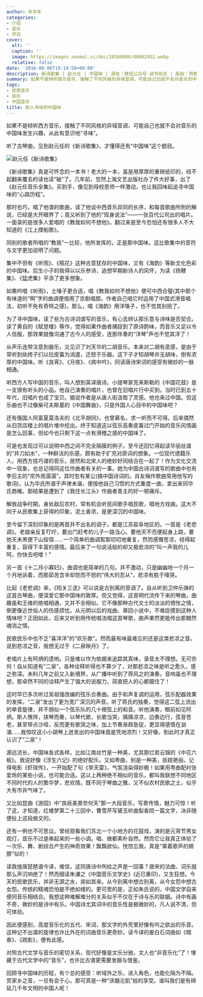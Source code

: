 ```yaml
---
author: 辛丰年
categories:
- 介绍
- 音乐
- 评论
cover:
  alt: ''
  caption: ''
  image: https://images.soomal.cc/doc/20160806/00062452.webp
  relative: false
date: '2016-08-06T19:19:50+08:00'
description: 新诗歌集 | 赵元任 | 中国味 | 源自：微信公众号-读书杂志 | 版权：转载 |  平均/总评分：09.90/99
summary: 如果不是倾听西方音乐，接触了不同风格的异域音调，可能自己也就不会对音乐的中国味发生兴趣，从此有意识地“寻味”。听了古琴曲，见到赵元任的《新诗歌集》，才懂得还有“中国味”这个题目。《新诗歌集》真是可怀念的一本书！
tags:
- 民族音乐
- 民乐
- 中国音乐
title: 耐人寻味的中国味
---
```


如果不是倾听西方音乐，接触了不同风格的异域音调，可能自己也就不会对音乐的中国味发生兴趣，从此有意识地“寻味”。

听了古琴曲，见到赵元任的《新诗歌集》，才懂得还有“中国味”这个题目。

![赵元任《新诗歌集》](https://images.soomal.cc/doc/20160806/00062453_01.webp)





《新诗歌集》真是可怀念的一本书！老大的一本，虽是用厚厚的重磅纸印的，经不起翻来覆去的读也读“破”了。几年前，忽然上海文艺出版社办了件大好事，出了《赵元任音乐全集》。买到手，像见到母校恩师一样激动，也让我回味起追寻中国味的“心路历程”。

那时也巧，唱了他谱的歌曲，读了他谈中西音乐异同的长序，和每首歌曲所附的解说，已经是大开眼界了；竟又听到了他的“现身说法”――一张百代公司出的唱片。一面录的是很多人爱唱的《教我如何不想他》。翻过来是至今恐怕还有很多人不大知道的《江上撑船歌》。

同别的歌者所唱的“教我”一比较，他所发挥的，正是那中国味。这比歌集中的音符与文字更加说明了问题。

集中不但有《听雨》、《瓶花》这种古意犹存的中国味，又有《海韵》等新文化色彩的中国味。后生小子的我得以以乐参诗，追想早期新诗人的风怀，为读《扬鞭集》、《猛虎集》平添了更多想象。

如果吟唱《听雨》，土嗓子更合适，唱《教我如何不想他》便可中西合璧(其中那个有味道的“啊”字的曲调便借用了京剧唱腔。作者自己唱它时运用了中国式滑音唱法，初听不免有奇特之感)。那么，唱《海韵》用洋嗓子，也不觉其别扭了。

为了寻中国味，读了些为古诗词谱写的音乐，有心去辨认那乐意与诗味是否契合。读了黄自的《赋登楼》等作，觉得如果作曲者捕捉到了原诗韵味，而音乐又足以令人信服，那效果就像沟通了古今人的感受，连那伴奏的“洋琴”声也不觉其洋了！

从声乐连带注意到器乐，又见识了刘天华的二胡音乐。本来对二胡有恶感，是由于常听到纨绔子们以拉皮簧为消遣，迁怒于乐器。这下子才知胡琴并无胡味，倒有浓厚的中国味。听《良宵》、《月夜》、《病中吟》，同读唐诗宋词的感受有微妙的一脉相通。

听西方人写中国的音乐，叫人想到英译唐诗。小提琴家克来斯勒的《中国花鼓》是一支很有听头的小品。他自己演奏的唱片，也曾在旧唱片行中买到。当时已到五十年代，旧唱片也成了宝贝。据说作者是从唐人街汲取了灵感。他也来过中国。但这乐曲也不过像柴可夫斯基的《中国舞曲》，只是外国人心目中的中国味吧？

还有俄国人阿富夏莫洛夫的《北平胡同》，也曾慕名，求一听而不可得。后来偶然从旧货店楼上的唱片堆中挖出。终于知道这以弦乐高奏皮簧过门开始的音乐风情画是怎么回事，但如今也只剩下这一点有滑稽之感的中国味了。

可是也发现过可以说明中西之间不完全隔膜的例子。至今还回忆得起读华丽丝谱的“并刀如水”，一种鲜活的乐感，颇有助于扩充对原词的想象。一位现代德籍乐人，用西方技巧谱的音乐，居然和北宋人的绝妙好同结合在一起了！作为文化交流中一现象，也总记得同这位作曲者有关的一事。她为中国古诗词谱写的歌曲中也有李后主的“帘外雨潺潺”。其时忽有某公(搞中国诗词的。肖友梅作歌曲常用他写的歌词)，认为华氏所谱于声律未谐，便按他自己习惯的方式重度一曲，拿出来同华氏商榷。那结果是遭到了《我住长江头》作曲者青主的好一顿痛斥。

解放战争时期，身处敌后农村，常有机会听民间歌手唱民歌，唱地方戏曲。这大不同于从民歌集上获得的印象，泥土香浓，是更深沉的中国味。

至今留下深刻印象的是两首并不出名的调子。都是江苏盐阜地区的。一首是《老悲调》。老娘亲反复叮咛，要出门赶考的儿子一路当心。要他天不亮便起身上路，要他天未黑便下山投宿……一个简单的曲调絮絮叨叨地重复，然而感慨苍凉，经得起重复，容得下丰富的感情。最后来了一句说话般的却又极悲凉的“叫一声我的儿呵，你快去吧喽！”

另一首《十二月小寡妇》，曲调也是简单的几句。并不激动，只是幽幽地一个月一个月地诉着，而那茹苦含辛却怨而不怒的“伟大的忍从”，悲凉有胜于嚎哭。

比起《老悲调》来，《阳关三迭》可以说是古别离的音调了。自从听到卫仲乐弹的这首古琴曲，便深爱它那中国味的敦厚。但又觉得，这首明代流传下来的琴曲，曲趣虽和王维的绝唱相通，又并不全相似。它不像那种古代文士的淡淡的惆怅之情，倒更像近世俗人的伤感烦忧。从元明以后的戏曲、章回小说中，不难捉摸到这种人情味吧？正因如此，后来又听到用传统唱法唱这首琴歌，曲声果然更能传出那黯然魂消之情。

民歌民乐中也不乏“喜洋洋”的“欢乐歌”。然而最有味最难忘的还是这类悲凉之音。说到悲凉之音，我想无过于《二泉映月》了。

老唱片上有阿炳的遗响。只是难以作为依据来追踪其真味，录音太不理想。无可奈何！自从知道有“二泉”，各种诠释听得也不算少了，对那悲凉之味是听之愈久，感之弥深。未料几年之前又入新境界，从广播中听到了蒋风之的演奏。音响虽也不理想，那卓然不同的诠释产生了强大的说服力，简直把人的心都摄住了！

这时早已多次听过吴祖强改编的弦乐合奏曲。由于和声复调的运用，弦乐配器效果的发挥，“二泉”发出了更为宽广深沉的声音。听了蒋氏的独奏，觉得这二弦上流出的单音旋律，并不弱似一个弦乐队的几十根弦上的和音。听他演奏，眼前如见阿炳。斯人憔悴，挟琴而奏，以琴代歌，长歌当哭，踽踽凉凉，边奏边行，弦音苍老，甚至带点沙哑，反而更有歌哭之味，加上节奏渐趋急促，更显得感情在汹涌……我惊叹这小小胡琴上迸发出的中国味竟是凭地浓烈！又好像，到此时才真正认识了“二泉”！

源远流长，中国味各式各样。比如江南丝竹是一种美，尤其那烂若云锦的《中花六板》。我说好像《浮生六记》的绝好配乐。又如粤曲，别是一种美，妖娆艳丽。记得电影《虾球传》，一开始配了句《旱天雷》，气氛渲染得妙极！如果用粤曲配衬张爱玲的某些小说，也可能合适。这以上两种绝不相似的音乐，都叫我联想不同地区不同时代的人的繁华梦，悲欢情。既不同于琴曲之雅，又不似农村民歌之土，似乎大有市井气味了。

又比如昆曲《游园》中“良辰美景奈何天”那一大段音乐，写景传情，魅力可惊！听了这，才知道，红楼梦第二十三回中，曹雪芹写黛玉听曲梨香院一篇文字，决非随便扯上这段曲文的。

还有一例也不可思议。曾经观看我们苏北一个小地方的花鼓戏，演的是元宵节男女观灯，音乐不过是串起来的一些小调。唱、做都素朴自然。然而它让我真正体验了一次乐、舞、剧综合产生的神奇效果！飘飘欲仙，恍惚忘我，真是“乘着歌声的翅膀”似的！

读敦煌唐琵琶谱今译，难信，这同唐诗中所绘之声是一回事？唐宋的法曲、词乐就那么声沉响绝了！然而细读朱谦之《中国音乐文学史》(近已重印)，又生狂想。今天的民歌民乐，并非无源之水，突如其来。从今别离中想古别离，从今女怨中想古女怨。传统的精魂恐怕是不绝如缕的。更可思的是，正如朱氏说的，中国文学自来便同音乐相结合。我想这种难解难分的关系似乎不仅在于诗与乐的联姻。诗中有画不奇，微妙的是诗中有乐。中国诗尤其词中的音乐性是极微妙的，凡人说不清，但可体验。

因此便感到，高度音乐化的五代、宋词，那文字的外壳里好像有吟之欲出的乐音。这种记不出谱的旋律也许比外在的词曲音乐更奇妙。读今译的姜白石词曲如《暗香》、《疏影》，便有此感。

对照古代文学与音乐的密切关系，现代好像是文乐分驰，文人也“非音乐化”了！埋藏于古代文学中的“音乐”，也许比古谱更需要发掘与借鉴。

回顾寻中国味的历程，有个总的感受：听域外之乐，进入角色，也能化隔为不隔。赏家乡之音，一旦有会于心，那可真是一种“浃髓沦肌”般的享受。谁叫我们是有绵延几千年文明的中国人呢！